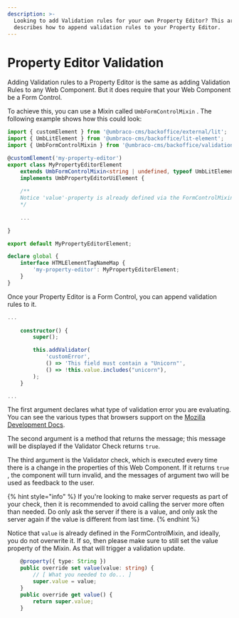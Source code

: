 ```yaml
---
description: >-
  Looking to add Validation rules for your own Property Editor? This article
  describes how to append validation rules to your Property Editor.
---
```


# Property Editor Validation

Adding Validation rules to a Property Editor is the same as adding Validation Rules to any Web Component. But it does require that your Web Component be a Form Control.

To achieve this, you can use a Mixin called `UmbFormControlMixin` . The following example shows how this could look:

```typescript
import { customElement } from '@umbraco-cms/backoffice/external/lit';
import { UmbLitElement } from '@umbraco-cms/backoffice/lit-element';
import { UmbFormControlMixin } from '@umbraco-cms/backoffice/validation';

@customElement('my-property-editor')
export class MyPropertyEditorElement
	extends UmbFormControlMixin<string | undefined, typeof UmbLitElement, undefined>(UmbLitElement)
	implements UmbPropertyEditorUiElement {
	
	/**
	Notice 'value'-property is already defined via the FormControlMixin, based on the first generic type given to it
	*/
	
	...

}

export default MyPropertyEditorElement;

declare global {
	interface HTMLElementTagNameMap {
		'my-property-editor': MyPropertyEditorElement;
	}
}

```

Once your Property Editor is a Form Control, you can append validation rules to it.

```typescript
...
	
	constructor() {
		super();

		this.addValidator(
			'customError',
			() => 'This field must contain a "Unicorn"',
			() => !this.value.includes("unicorn"),
		);
	}

...
```

The first argument declares what type of validation error you are evaluating. You can see the various types that browsers support on the [Mozilla Development Docs](https://developer.mozilla.org/en-US/docs/Web/API/ValidityState#instance_properties).

The second argument is a method that returns the message; this message will be displayed if the Validator Check returns `true`.

The third argument is the Validator check, which is executed every time there is a change in the properties of this Web Component. If it returns `true` , the component will turn invalid, and the messages of argument two will be used as feedback to the user.

{% hint style="info" %}
If you're looking to make server requests as part of your check, then it is recommended to avoid calling the server more often than needed. Do only ask the server if there is a value, and only ask the server again if the value is different from last time.
{% endhint %}

Notice that `value` is already defined in the FormControlMixin, and ideally, you do not overwrite it. If so, then please make sure to still set the value property of the Mixin. As that will trigger a validation update.

```typescript
	@property({ type: String })
	public override set value(value: string) {
		// [ What you needed to do... ]
		super.value = value;
	}
	public override get value() {
		return super.value;
	}
```
